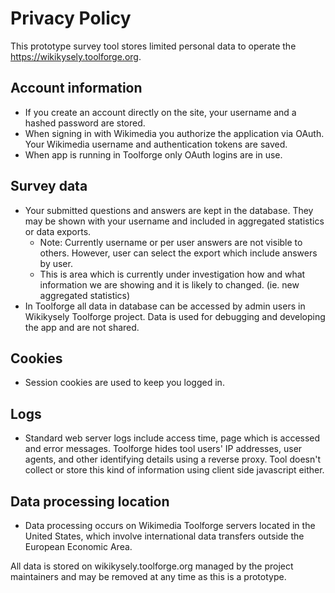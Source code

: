 # Privacy Policy

This prototype survey tool stores limited personal data to operate the https://wikikysely.toolforge.org.

## Account information
- If you create an account directly on the site, your username and a hashed password are stored.
- When signing in with Wikimedia you authorize the application via OAuth. Your Wikimedia username and authentication tokens are saved.
- When app is running in Toolforge only OAuth logins are in use.

## Survey data
- Your submitted questions and answers are kept in the database. They may be shown with your username and included in aggregated statistics or data exports. 
  - Note: Currently username or per user answers are not visible to others. However, user can select the export which include answers by user.
  - This is area which is currently under investigation how and what information we are showing and it is likely to changed. (ie. new aggregated statistics)
- In Toolforge all data in database can be accessed by admin users in Wikikysely Toolforge project. Data is used for debugging and developing the app and are not shared.

## Cookies
- Session cookies are used to keep you logged in.

## Logs
- Standard web server logs include access time, page which is accessed and error messages. Toolforge hides tool users' IP addresses, user agents, and other identifying details using a reverse proxy. Tool doesn't collect or  store this kind of information using client side javascript either.

## Data processing location
- Data processing occurs on Wikimedia Toolforge servers located in the United States, which  involve international data transfers outside the European Economic Area.

All data is stored on wikikysely.toolforge.org managed by the project maintainers and may be removed at any time as this is a prototype.

